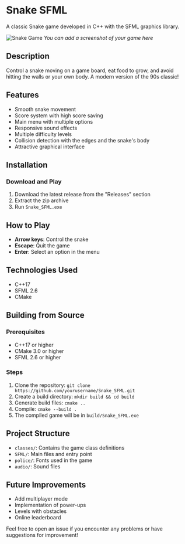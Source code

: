 # Snake SFML

A classic Snake game developed in C++ with the SFML graphics library.

![Snake Game](https://github.com/yourusername/Snake_SFML/raw/main/screenshot.png)
*You can add a screenshot of your game here*

## Description

Control a snake moving on a game board, eat food to grow, and avoid hitting the walls or your own body. A modern version of the 90s classic!

## Features

- Smooth snake movement
- Score system with high score saving
- Main menu with multiple options
- Responsive sound effects
- Multiple difficulty levels
- Collision detection with the edges and the snake's body
- Attractive graphical interface

## Installation

### Download and Play

1. Download the latest release from the "Releases" section
2. Extract the zip archive
3. Run `Snake_SFML.exe`

## How to Play

- **Arrow keys**: Control the snake
- **Escape**: Quit the game
- **Enter**: Select an option in the menu

## Technologies Used

- C++17
- SFML 2.6
- CMake

## Building from Source

### Prerequisites
- C++17 or higher
- CMake 3.0 or higher
- SFML 2.6 or higher

### Steps
1. Clone the repository: `git clone https://github.com/yourusername/Snake_SFML.git`
2. Create a build directory: `mkdir build && cd build`
3. Generate build files: `cmake ..`
4. Compile: `cmake --build .`
5. The compiled game will be in `build/Snake_SFML.exe`

## Project Structure

- `classes/`: Contains the game class definitions
- `SFML/`: Main files and entry point
- `police/`: Fonts used in the game
- `audio/`: Sound files

## Future Improvements

- Add multiplayer mode
- Implementation of power-ups
- Levels with obstacles
- Online leaderboard

Feel free to open an issue if you encounter any problems or have suggestions for improvement!
